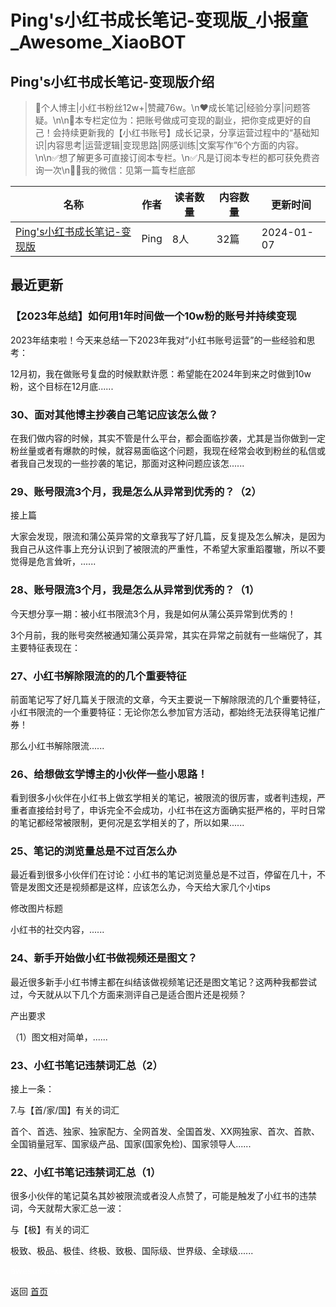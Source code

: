 # Ping\'s小红书成长笔记-变现版_小报童_Awesome_XiaoBOT

## Ping\'s小红书成长笔记-变现版介绍
> 👧个人博主|小红书粉丝12w+|赞藏76w。\n♥️成长笔记|经验分享|问题答疑。\n\n📒本专栏定位为：把账号做成可变现的副业，把你变成更好的自己！会持续更新我的【小红书账号】成长记录，分享运营过程中的“基础知识|内容思考|运营逻辑|变现思路|网感训练|文案写作”6个方面的内容。\n\n✅想了解更多可直接订阅本专栏。\n✅凡是订阅本专栏的都可获免费咨询一次\n👩‍🏫我的微信：见第一篇专栏底部  
  


|名称|作者|读者数量|内容数量|更新时间|
|---|---|---|---|---|
|[Ping\'s小红书成长笔记-变现版](https://xiaobot.net/p/12580916?refer=0b133df9-27dc-423b-8101-639049001c13)|Ping|8人|32篇|2024-01-07|

## 最近更新
### 【2023年总结】如何用1年时间做一个10w粉的账号并持续变现

2023年结束啦！今天来总结一下2023年我对“小红书账号运营”的一些经验和思考：

12月初，我在做账号复盘的时候默默许愿：希望能在2024年到来之时做到10w粉，这个目标在12月底......

### 30、面对其他博主抄袭自己笔记应该怎么做？

在我们做内容的时候，其实不管是什么平台，都会面临抄袭，尤其是当你做到一定粉丝量或者有爆款的时候，就容易面临这个问题，我现在经常会收到粉丝的私信或者我自己发现的一些抄袭的笔记，那面对这种问题应该怎......

### 29、账号限流3个月，我是怎么从异常到优秀的？（2）

接上篇

大家会发现，限流和蒲公英异常的文章我写了好几篇，反复提及怎么解决，是因为我自己从这件事上充分认识到了被限流的严重性，不希望大家重蹈覆辙，所以不要觉得是危言耸听，......

### 28、账号限流3个月，我是怎么从异常到优秀的？（1）

今天想分享一期：被小红书限流3个月，我是如何从蒲公英异常到优秀的！

3个月前，我的账号突然被通知蒲公英异常，其实在异常之前就有一些端倪了，其主要特征表现在：

### 27、小红书解除限流的的几个重要特征

前面笔记写了好几篇关于限流的文章，今天主要说一下解除限流的几个重要特征，小红书限流的一个重要特征：无论你怎么参加官方活动，都始终无法获得笔记推广券！

那么小红书解除限流......

### 26、给想做玄学博主的小伙伴一些小思路！

看到很多小伙伴在小红书上做玄学相关的笔记，被限流的很厉害，或者判违规，严重者直接给封号了，申诉完全不会成功，小红书在这方面确实挺严格的，平时日常的笔记都经常被限制，更何况是玄学相关的了，所以如果......

### 25、笔记的浏览量总是不过百怎么办

最近看到很多小伙伴们在讨论：小红书的笔记浏览量总是不过百，停留在几十，不管是发图文还是视频都是这样，应该怎么办，今天给大家几个小tips

修改图片标题

小红书的社交内容，......

### 24、新手开始做小红书做视频还是图文？

最近很多新手小红书博主都在纠结该做视频笔记还是图文笔记？这两种我都尝试过，今天就从以下几个方面来测评自己是适合图片还是视频？

产出要求

（1）图文相对简单，......

### 23、小红书笔记违禁词汇总（2）

接上一条：

7.与【首/家/国】有关的词汇

首个、首选、独家、独家配方、全网首发、全国首发、XX网独家、首次、首款、全国销量冠军、国家级产品、国家(国家免检)、国家领导人......

### 22、小红书笔记违禁词汇总（1）

很多小伙伴的笔记莫名其妙被限流或者没人点赞了，可能是触发了小红书的违禁词，今天就帮大家汇总一波：

与【极】有关的词汇

极致、极品、极佳、终极、致极、国际级、世界级、全球级......


<a href="https://github.com/Reno9527/awesome-xiaobot" style="color: white; text-decoration: none;">awesome-xiaobot</a>

返回 [首页](../README.md)
